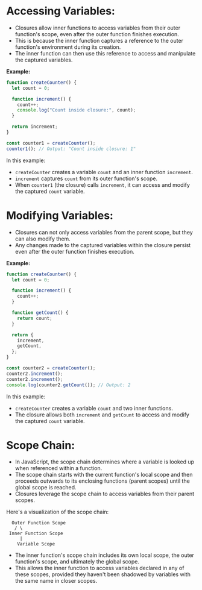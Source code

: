 # Accessing Variables:

- Closures allow inner functions to access variables from their outer function's scope, even after the outer function finishes execution.
- This is because the inner function captures a reference to the outer function's environment during its creation.
- The inner function can then use this reference to access and manipulate the captured variables.

**Example:**

```javascript
function createCounter() {
  let count = 0;

  function increment() {
    count++;
    console.log("Count inside closure:", count);
  }

  return increment;
}

const counter1 = createCounter();
counter1(); // Output: "Count inside closure: 1"
```

In this example:

- `createCounter` creates a variable `count` and an inner function `increment`.
- `increment` captures `count` from its outer function's scope.
- When `counter1` (the closure) calls `increment`, it can access and modify the captured `count` variable.

# Modifying Variables:

- Closures can not only access variables from the parent scope, but they can also modify them.
- Any changes made to the captured variables within the closure persist even after the outer function finishes execution.

**Example:**

```javascript
function createCounter() {
  let count = 0;

  function increment() {
    count++;
  }

  function getCount() {
    return count;
  }

  return {
    increment,
    getCount,
  };
}

const counter2 = createCounter();
counter2.increment();
counter2.increment();
console.log(counter2.getCount()); // Output: 2
```

In this example:

- `createCounter` creates a variable `count` and two inner functions.
- The closure allows both `increment` and `getCount` to access and modify the captured `count` variable.

# Scope Chain:

- In JavaScript, the scope chain determines where a variable is looked up when referenced within a function.
- The scope chain starts with the current function's local scope and then proceeds outwards to its enclosing functions (parent scopes) until the global scope is reached.
- Closures leverage the scope chain to access variables from their parent scopes.

Here's a visualization of the scope chain:

```
  Outer Function Scope
   / \
 Inner Function Scope
     |
    Variable Scope
```

- The inner function's scope chain includes its own local scope, the outer function's scope, and ultimately the global scope.
- This allows the inner function to access variables declared in any of these scopes, provided they haven't been shadowed by variables with the same name in closer scopes.

